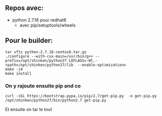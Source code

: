 ## Repos avec:
 * python 2.7.18 pour redhat8
   * avec pip/setuptools/wheels

## Pour le builder:
    tar vftz python-2.7.18-centos8.tar.gz
    ./configure --with-cxx-main=/usr/bin/g++ --prefix=/opt/shinken/python27 LDFLAGS=-Wl,-rpath=/opt/shinken/python27/lib  --enable-optimizations
    make -j4
    make install

### On y rajoute ensuite pip and co

    curl -sSL https://bootstrap.pypa.io/pip/2.7/get-pip.py  -o get-pip.py
    /opt/shinken/python27/bin/python2.7 get-pip.py

Et ensuite on tar le tout